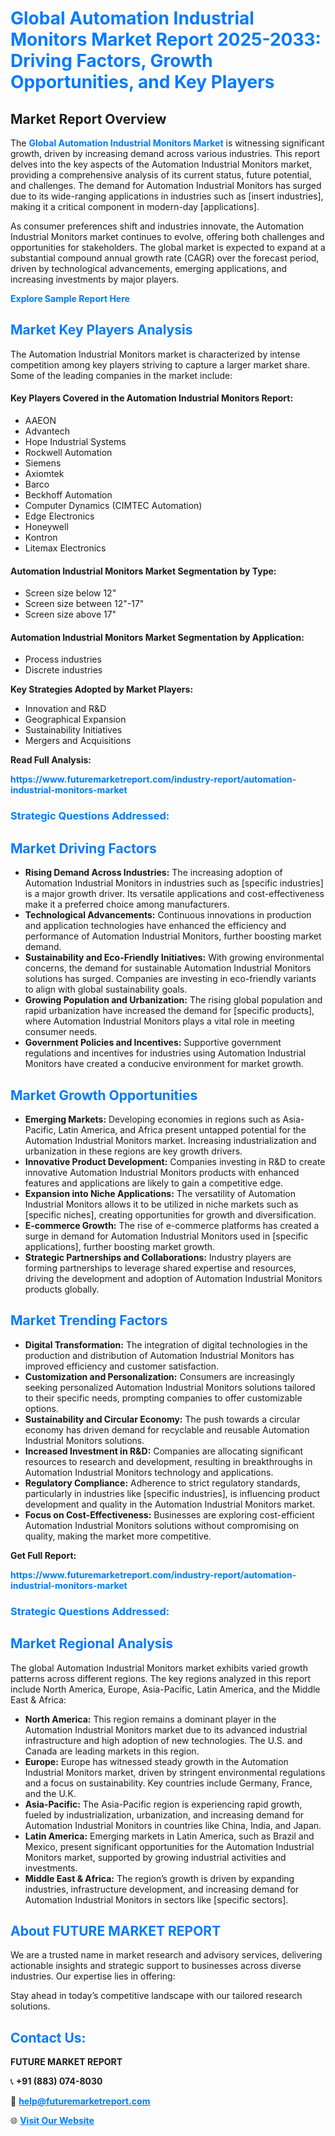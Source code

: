 <h1 style="color: #007BFF;">Global Automation Industrial Monitors Market Report 2025-2033: Driving Factors, Growth Opportunities, and Key Players</h1>

<section id="overview">
<h2>Market Report Overview</h2>
<p>The <a href="https://www.futuremarketreport.com/industry-report/automation-industrial-monitors-market" style="color: #007BFF; text-decoration: none;"><strong>Global Automation Industrial Monitors Market</strong></a> is witnessing significant growth, driven by increasing demand across various industries. This report delves into the key aspects of the Automation Industrial Monitors market, providing a comprehensive analysis of its current status, future potential, and challenges. The demand for Automation Industrial Monitors has surged due to its wide-ranging applications in industries such as [insert industries], making it a critical component in modern-day [applications].</p>
<p>As consumer preferences shift and industries innovate, the Automation Industrial Monitors market continues to evolve, offering both challenges and opportunities for stakeholders. The global market is expected to expand at a substantial compound annual growth rate (CAGR) over the forecast period, driven by technological advancements, emerging applications, and increasing investments by major players.</p>
</section>

<section id="overview">
<p><a href="https://www.futuremarketreport.com/request-sample/reportId=41206" style="color: #007BFF; text-decoration: none;"><strong>Explore Sample Report Here</strong></a></p>
</section>

<section id="key-players">
<h2 style="color: #007BFF;">Market Key Players Analysis</h2>
<p>The Automation Industrial Monitors market is characterized by intense competition among key players striving to capture a larger market share. Some of the leading companies in the market include:</p>
<h4>Key Players Covered in the Automation Industrial Monitors Report:</h4>
<ul><li>AAEON</li><li>Advantech</li><li>Hope Industrial Systems</li><li>Rockwell Automation</li><li>Siemens</li><li>Axiomtek</li><li>Barco</li><li>Beckhoff Automation</li><li>Computer Dynamics (CIMTEC Automation)</li><li>Edge Electronics</li><li>Honeywell</li><li>Kontron</li><li>Litemax Electronics</li></ul>
<h4>Automation Industrial Monitors Market Segmentation by Type:</h4>
<ul><li>Screen size below 12&quot;</li><li>Screen size between 12&quot;-17&quot;</li><li>Screen size above 17&quot;</li></ul>

<h4>Automation Industrial Monitors Market Segmentation by Application:</h4>
<ul><li>Process industries</li><li>Discrete industries</li></ul>
<p><strong>Key Strategies Adopted by Market Players:</strong></p>
<ul>
<li>Innovation and R&D</li>
<li>Geographical Expansion</li>
<li>Sustainability Initiatives</li>
<li>Mergers and Acquisitions</li>
</ul>
</section>

<section>
<p><strong>Read Full Analysis: </strong></p><a href="https://www.futuremarketreport.com/industry-report/automation-industrial-monitors-market" style="color: #007BFF; text-decoration: none;"><strong>https://www.futuremarketreport.com/industry-report/automation-industrial-monitors-market</strong></a>
<h3 style="color: #007BFF;">Strategic Questions Addressed:</h3>
</section>

<section id="driving-factors">
<h2 style="color: #007BFF;">Market Driving Factors</h2>
<ul>
<li><strong>Rising Demand Across Industries:</strong> The increasing adoption of Automation Industrial Monitors in industries such as [specific industries] is a major growth driver. Its versatile applications and cost-effectiveness make it a preferred choice among manufacturers.</li>
<li><strong>Technological Advancements:</strong> Continuous innovations in production and application technologies have enhanced the efficiency and performance of Automation Industrial Monitors, further boosting market demand.</li>
<li><strong>Sustainability and Eco-Friendly Initiatives:</strong> With growing environmental concerns, the demand for sustainable Automation Industrial Monitors solutions has surged. Companies are investing in eco-friendly variants to align with global sustainability goals.</li>
<li><strong>Growing Population and Urbanization:</strong> The rising global population and rapid urbanization have increased the demand for [specific products], where Automation Industrial Monitors plays a vital role in meeting consumer needs.</li>
<li><strong>Government Policies and Incentives:</strong> Supportive government regulations and incentives for industries using Automation Industrial Monitors have created a conducive environment for market growth.</li>
</ul>
</section>

<section id="growth-opportunities">
<h2 style="color: #007BFF;">Market Growth Opportunities</h2>
<ul>
<li><strong>Emerging Markets:</strong> Developing economies in regions such as Asia-Pacific, Latin America, and Africa present untapped potential for the Automation Industrial Monitors market. Increasing industrialization and urbanization in these regions are key growth drivers.</li>
<li><strong>Innovative Product Development:</strong> Companies investing in R&D to create innovative Automation Industrial Monitors products with enhanced features and applications are likely to gain a competitive edge.</li>
<li><strong>Expansion into Niche Applications:</strong> The versatility of Automation Industrial Monitors allows it to be utilized in niche markets such as [specific niches], creating opportunities for growth and diversification.</li>
<li><strong>E-commerce Growth:</strong> The rise of e-commerce platforms has created a surge in demand for Automation Industrial Monitors used in [specific applications], further boosting market growth.</li>
<li><strong>Strategic Partnerships and Collaborations:</strong> Industry players are forming partnerships to leverage shared expertise and resources, driving the development and adoption of Automation Industrial Monitors products globally.</li>
</ul>
</section>

<section id="trending-factors">
<h2 style="color: #007BFF;">Market Trending Factors</h2>
<ul>
<li><strong>Digital Transformation:</strong> The integration of digital technologies in the production and distribution of Automation Industrial Monitors has improved efficiency and customer satisfaction.</li>
<li><strong>Customization and Personalization:</strong> Consumers are increasingly seeking personalized Automation Industrial Monitors solutions tailored to their specific needs, prompting companies to offer customizable options.</li>
<li><strong>Sustainability and Circular Economy:</strong> The push towards a circular economy has driven demand for recyclable and reusable Automation Industrial Monitors solutions.</li>
<li><strong>Increased Investment in R&D:</strong> Companies are allocating significant resources to research and development, resulting in breakthroughs in Automation Industrial Monitors technology and applications.</li>
<li><strong>Regulatory Compliance:</strong> Adherence to strict regulatory standards, particularly in industries like [specific industries], is influencing product development and quality in the Automation Industrial Monitors market.</li>
<li><strong>Focus on Cost-Effectiveness:</strong> Businesses are exploring cost-efficient Automation Industrial Monitors solutions without compromising on quality, making the market more competitive.</li>
</ul>
</section>

<section>
<p><strong>Get Full Report: </strong></p><a href="https://www.futuremarketreport.com/industry-report/automation-industrial-monitors-market" style="color: #007BFF; text-decoration: none;"><strong>https://www.futuremarketreport.com/industry-report/automation-industrial-monitors-market</strong></a>
<h3 style="color: #007BFF;">Strategic Questions Addressed:</h3>
</section>


<section id="regional-analysis">
<h2 style="color: #007BFF;">Market Regional Analysis</h2>
<p>The global Automation Industrial Monitors market exhibits varied growth patterns across different regions. The key regions analyzed in this report include North America, Europe, Asia-Pacific, Latin America, and the Middle East & Africa:</p>
<ul>
<li><strong>North America:</strong> This region remains a dominant player in the Automation Industrial Monitors market due to its advanced industrial infrastructure and high adoption of new technologies. The U.S. and Canada are leading markets in this region.</li>
<li><strong>Europe:</strong> Europe has witnessed steady growth in the Automation Industrial Monitors market, driven by stringent environmental regulations and a focus on sustainability. Key countries include Germany, France, and the U.K.</li>
<li><strong>Asia-Pacific:</strong> The Asia-Pacific region is experiencing rapid growth, fueled by industrialization, urbanization, and increasing demand for Automation Industrial Monitors in countries like China, India, and Japan.</li>
<li><strong>Latin America:</strong> Emerging markets in Latin America, such as Brazil and Mexico, present significant opportunities for the Automation Industrial Monitors market, supported by growing industrial activities and investments.</li>
<li><strong>Middle East & Africa:</strong> The region’s growth is driven by expanding industries, infrastructure development, and increasing demand for Automation Industrial Monitors in sectors like [specific sectors].</li>
</ul>
</section>

<footer>
<h2 style="color: #007BFF;">About FUTURE MARKET REPORT</h2>
<p>We are a trusted name in market research and advisory services, delivering actionable insights and strategic support to businesses across diverse industries. Our expertise lies in offering:</p>

<p>Stay ahead in today’s competitive landscape with our tailored research solutions.</p>

<h2 style="color: #007BFF;">Contact Us:</h2>
<p><strong>FUTURE MARKET REPORT</strong></p>
<p>📞 <strong>+91 (883) 074-8030</strong></p>
<p>📧 <strong><a href="mailto:help@futuremarketreport.com" style="color: #007BFF;">help@futuremarketreport.com</a></strong></p>
<p>🌐 <strong><a href="https://www.futuremarketreport.com/" style="color: #007BFF;">Visit Our Website</a></strong></p>
</footer>